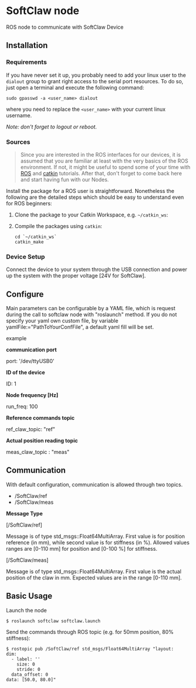 # SoftClaw node
ROS node to communicate with SoftClaw Device

## Installation
### Requirements
If you have never set it up, you probably need to add your linux user to the `dialout` group to grant right access to the serial port resources. To do so, just open a terminal and execute the following command:
```
sudo gpasswd -a <user_name> dialout
```
where you need to replace the `<user_name>` with your current linux username.

_Note: don't forget to logout or reboot._

### Sources
>Since you are interested in the ROS interfaces for our devices, it is assumed that you are familiar at least with the very basics of the ROS environment. If not, it might be useful to spend some of your time with [ROS](http://wiki.ros.org/ROS/Tutorials) and [catkin](http://wiki.ros.org/catkin/Tutorials) tutorials. After that, don't forget to come back here and start having fun with our Nodes.

Install the package for a ROS user is straightforward. Nonetheless the following are the detailed steps which should be easy to understand even for ROS beginners:

1. Clone the package to your Catkin Workspace, e.g. `~/catkin_ws`:

1. Compile the packages using `catkin`:
   ```
   cd `~/catkin_ws`
   catkin_make
   ```

### Device Setup
Connect the device to your system through the USB connection and power up the system with the proper voltage [24V for SoftClaw].

## Configure
Main parameters can be configurable by a YAML file, which is request during the call to softclaw node with "roslaunch" method.
If you do not specify your yaml own custom file, by variable yamlFile:="PathToYourConfFile", a default yaml fill will be set.

example

**communication port**

port: '/dev/ttyUSB0'

**ID of the device**

ID: 1

**Node frequency [Hz]** 

run_freq: 100

**Reference commands topic**

ref_claw_topic: "ref"

**Actual position reading topic**

meas_claw_topic : "meas"

## Communication
With default configuration, communication is allowed through two topics.

  - /SoftClaw/ref
  - /SoftClaw/meas
  
**Message Type**

[/SoftClaw/ref]

Message is of type std_msgs::Float64MultiArray. First value is for position reference (in mm), while second value is for stiffness (in %).
Allowed values ranges are [0-110 mm] for position and [0-100 %] for stiffness.

[/SoftClaw/meas]

Message is of type std_msgs::Float64MultiArray. First value is the actual position of the claw in mm.
Expected values are in the range [0-110 mm].

## Basic Usage

Launch the node

```
$ roslaunch softclaw softclaw.launch
```

Send the commands through ROS topic (e.g. for 50mm position, 80% stiffness):

```
$ rostopic pub /SoftClaw/ref std_msgs/Float64MultiArray "layout:
dim:
  - label: ''
    size: 0
    stride: 0
  data_offset: 0
data: [50.0, 80.0]"
```

